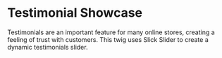 <!--------------------------------
       
 _____       _         
|_   _|_ _ _|_|___ ___ 
  | | | | | | | . |_ -|
  |_| |_____|_|_  |___|
              |___|    

Twigs for Timber by Cam @Elkfox
http://experts.shopify.com/elkfox
--------------------------------->

# Testimonial Showcase
Testimonials are an important feature for many online stores, creating a feeling of trust with customers. This twig uses Slick Slider to create a dynamic testimonials slider.
